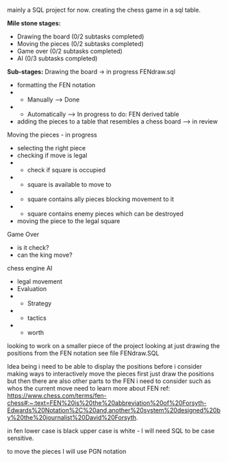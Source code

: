 mainly a SQL project for now.
creating the chess game in a sql table. 

**Mile stone stages:**
+ Drawing the board (0/2 subtasks completed)
+ Moving the pieces (0/2 subtasks completed)
+ Game over (0/2 subtasks completed)
+ AI (0/3 subtasks completed)

**Sub-stages:**
Drawing the board -> in progress FENdraw.sql
- formatting the FEN notation
- - Manually --> Done
- - Automatically --> In progress to do: FEN derived table 
- adding the pieces to a table that resembles a chess board --> in review

Moving the pieces - in progress
- selecting the right piece
- checking if move is legal
- - check if square is occupied
- - square is available to move to
- - square contains ally pieces blocking movement to it
- - square contains enemy pieces which can be destroyed 
- moving the piece to the legal square
 
 Game Over
 - is it check?
 - can the king move?
   
chess engine AI
- legal movement
- Evaluation
- - Strategy
- - tactics
- - worth 

looking to work on a smaller piece of the project looking at just drawing the positions from the FEN notation 
see file FENdraw.SQL 

Idea being i need to be able to display the positions before i consider making ways to interactively move the pieces 
first just draw the positions but then there are also other parts to the FEN i need to consider such as whos the current move 
need to learn more about FEN 
ref: https://www.chess.com/terms/fen-chess#:~:text=FEN%20is%20the%20abbreviation%20of%20Forsyth-Edwards%20Notation%2C%20and,another%20system%20designed%20by%20the%20journalist%20David%20Forsyth.

in fen lower case is black upper case is white - I will need SQL to be case sensitive.

to move the pieces I will use PGN notation 
